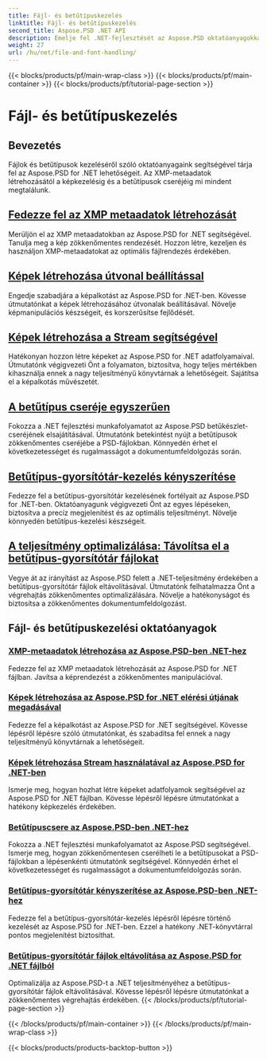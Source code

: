 ```yaml
---
title: Fájl- és betűtípuskezelés
linktitle: Fájl- és betűtípuskezelés
second_title: Aspose.PSD .NET API
description: Emelje fel .NET-fejlesztését az Aspose.PSD oktatóanyagokkal. Ismerje meg a betűkészlet-cserét, az XMP-metaadatok létrehozását és a gyorsítótár kezelését az optimális munkafolyamat-hatékonyság érdekében.
weight: 27
url: /hu/net/file-and-font-handling/
---
```


{{< blocks/products/pf/main-wrap-class >}}
{{< blocks/products/pf/main-container >}}
{{< blocks/products/pf/tutorial-page-section >}}

# Fájl- és betűtípuskezelés

## Bevezetés

Fájlok és betűtípusok kezeléséről szóló oktatóanyagaink segítségével tárja fel az Aspose.PSD for .NET lehetőségeit. Az XMP-metaadatok létrehozásától a képkezelésig és a betűtípusok cseréjéig mi mindent megtalálunk.

## [Fedezze fel az XMP metaadatok létrehozását](./create-xmp-metadata/)
Merüljön el az XMP metaadatokban az Aspose.PSD for .NET segítségével. Tanulja meg a kép zökkenőmentes rendezését. Hozzon létre, kezeljen és használjon XMP-metaadatokat az optimális fájlrendezés érdekében.

## [Képek létrehozása útvonal beállítással](./create-images-setting-path/)
Engedje szabadjára a képalkotást az Aspose.PSD for .NET-ben. Kövesse útmutatónkat a képek létrehozásához útvonalak beállításával. Növelje képmanipulációs készségeit, és korszerűsítse fejlődését.

## [Képek létrehozása a Stream segítségével](./create-images-using-stream/)
Hatékonyan hozzon létre képeket az Aspose.PSD for .NET adatfolyamaival. Útmutatónk végigvezeti Önt a folyamaton, biztosítva, hogy teljes mértékben kihasználja ennek a nagy teljesítményű könyvtárnak a lehetőségeit. Sajátítsa el a képalkotás művészetét.

## [A betűtípus cseréje egyszerűen](./font-replacement/)
Fokozza a .NET fejlesztési munkafolyamatot az Aspose.PSD betűkészlet-cseréjének elsajátításával. Útmutatónk betekintést nyújt a betűtípusok zökkenőmentes cseréjébe a PSD-fájlokban. Könnyedén érhet el következetességet és rugalmasságot a dokumentumfeldolgozás során.

## [Betűtípus-gyorsítótár-kezelés kényszerítése](./force-font-cache/)
Fedezze fel a betűtípus-gyorsítótár kezelésének fortélyait az Aspose.PSD for .NET-ben. Oktatóanyagunk végigvezeti Önt az egyes lépéseken, biztosítva a precíz megjelenítést és az optimális teljesítményt. Növelje könnyedén betűtípus-kezelési készségeit.

## [A teljesítmény optimalizálása: Távolítsa el a betűtípus-gyorsítótár fájlokat](./remove-font-cache-files/)
Vegye át az irányítást az Aspose.PSD felett a .NET-teljesítmény érdekében a betűtípus-gyorsítótár fájlok eltávolításával. Útmutatónk felhatalmazza Önt a végrehajtás zökkenőmentes optimalizálására. Növelje a hatékonyságot és biztosítsa a zökkenőmentes dokumentumfeldolgozást.

## Fájl- és betűtípuskezelési oktatóanyagok
### [XMP-metaadatok létrehozása az Aspose.PSD-ben .NET-hez](./create-xmp-metadata/)
Fedezze fel az XMP metaadatok létrehozását az Aspose.PSD for .NET fájlban. Javítsa a képrendezést a zökkenőmentes manipulációval.
### [Képek létrehozása az Aspose.PSD for .NET elérési útjának megadásával](./create-images-setting-path/)
Fedezze fel a képalkotást az Aspose.PSD for .NET segítségével. Kövesse lépésről lépésre szóló útmutatónkat, és szabadítsa fel ennek a nagy teljesítményű könyvtárnak a lehetőségeit.
### [Képek létrehozása Stream használatával az Aspose.PSD for .NET-ben](./create-images-using-stream/)
Ismerje meg, hogyan hozhat létre képeket adatfolyamok segítségével az Aspose.PSD for .NET fájlban. Kövesse lépésről lépésre útmutatónkat a hatékony képkezelés érdekében.
### [Betűtípuscsere az Aspose.PSD-ben .NET-hez](./font-replacement/)
Fokozza a .NET fejlesztési munkafolyamatot az Aspose.PSD segítségével. Ismerje meg, hogyan zökkenőmentesen cserélheti le a betűtípusokat a PSD-fájlokban a lépésenkénti útmutatónk segítségével. Könnyedén érhet el következetességet és rugalmasságot a dokumentumfeldolgozás során.
### [Betűtípus-gyorsítótár kényszerítése az Aspose.PSD-ben .NET-hez](./force-font-cache/)
Fedezze fel a betűtípus-gyorsítótár-kezelés lépésről lépésre történő kezelését az Aspose.PSD for .NET-ben. Ezzel a hatékony .NET-könyvtárral pontos megjelenítést biztosíthat. 
### [Betűtípus-gyorsítótár fájlok eltávolítása az Aspose.PSD for .NET fájlból](./remove-font-cache-files/)
Optimalizálja az Aspose.PSD-t a .NET teljesítményéhez a betűtípus-gyorsítótár fájlok eltávolításával. Kövesse lépésről lépésre útmutatónkat a zökkenőmentes végrehajtás érdekében.
{{< /blocks/products/pf/tutorial-page-section >}}

{{< /blocks/products/pf/main-container >}}
{{< /blocks/products/pf/main-wrap-class >}}

{{< blocks/products/products-backtop-button >}}
